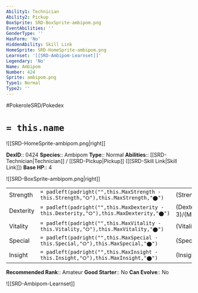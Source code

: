 ```yaml
---
Ability1: Technician
Ability2: Pickup
BoxSprite: SRD-BoxSprite-ambipom.png
EventAbilities: ''
GenderType: ''
HasForm: 'No'
HiddenAbility: Skill Link
HomeSprite: SRD-HomeSprite-ambipom.png
Learnset: '[[SRD-Ambipom-Learnset]]'
Legendary: 'No'
Name: Ambipom
Number: 424
Sprite: ambipom.png
Type1: Normal
Type2: ''
---
```


#PokeroleSRD/Pokedex

# `= this.name`

![[SRD-HomeSprite-ambipom.png|right]]

**DexID**:: 0424
**Species**:: Ambipom
**Type**:: Normal
**Abilities**:: [[SRD-Technician|Technician]] / [[SRD-Pickup|Pickup]] ([[SRD-Skill Link|Skill Link]])
**Base HP**:: 4

![[SRD-BoxSprite-ambipom.png|right]]

|           |                                                                                        |                                          |
| --------- | -------------------------------------------------------------------------------------- | ---------------------------------------- |
| Strength  | `= padleft(padright("",this.MaxStrength - this.Strength,"⭘"),this.MaxStrength,"⬤")`    | (Strength::3)/(MaxStrength::6)   |
| Dexterity | `= padleft(padright("",this.MaxDexterity - this.Dexterity,"⭘"),this.MaxDexterity,"⬤")` | (Dexterity:: 3)/(MaxDexterity::6) |
| Vitality  | `= padleft(padright("",this.MaxVitality - this.Vitality,"⭘"),this.MaxVitality,"⬤")`    | (Vitality::2)/(MaxVitality::4)   |
| Special   | `= padleft(padright("",this.MaxSpecial - this.Special,"⭘"),this.MaxSpecial,"⬤")`       | (Special::2)/(MaxSpecial::4)     |
| Insight   | `= padleft(padright("",this.MaxInsight - this.Insight,"⭘"),this.MaxInsight,"⬤")`       | (Insight::2)/(MaxInsight::4)     |

**Recommended Rank**:: Amateur
**Good Starter**:: No
**Can Evolve**:: No

![[SRD-Ambipom-Learnset]]
